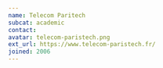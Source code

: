 ```yaml
---
name: Telecom Paritech
subcat: academic
contact:
avatar: telecom-paristech.png
ext_url: https://www.telecom-paristech.fr/
joined: 2006
---
```


